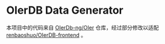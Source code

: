 # OIerDB Data Generator

本项目中的代码来自 [OIerDb-ng/OIer](https://github.com/OIerDb-ng/OIer/tree/oierdb-ng/model) 仓库，经过部分修改以适配 [renbaoshuo/OIerDB-frontend](https://github.com/renbaoshuo/OIerDB-frontend) 。
